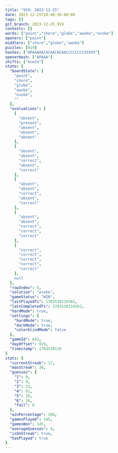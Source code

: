 ```yaml
---
title: "919: 2023-12-25"
date: 2023-12-25T10:48:39-08:00
tags: []
git_branch: 2023-12-25_919
contests: []
words: ["point","chore","globe","awoke","evoke"]
openers: ["point"]
middlers: ["chore","globe","awoke"]
puzzles: [919]
hashes: ["APAAAAACACAACACAACCCCCCCCXXXXX"]
openerHash: ["APAAA"]
shifts: ["kcwto"]
state: {
  "boardState": [
    "point",
    "chore",
    "globe",
    "awoke",
    "evoke",
    ""
  ],
  "evaluations": [
    [
      "absent",
      "present",
      "absent",
      "absent",
      "absent"
    ],
    [
      "absent",
      "absent",
      "correct",
      "absent",
      "correct"
    ],
    [
      "absent",
      "absent",
      "correct",
      "absent",
      "correct"
    ],
    [
      "absent",
      "absent",
      "correct",
      "correct",
      "correct"
    ],
    [
      "correct",
      "correct",
      "correct",
      "correct",
      "correct"
    ],
    null
  ],
  "rowIndex": 5,
  "solution": "evoke",
  "gameStatus": "WIN",
  "lastPlayedTs": 1703530119362,
  "lastCompletedTs": 1703530119362,
  "hardMode": true,
  "settings": {
    "hardMode": true,
    "darkMode": true,
    "colorblindMode": false
  },
  "gameId": 642,
  "dayOffset": 919,
  "timestamp": 1703530119
}
stats: {
  "currentStreak": 17,
  "maxStreak": 36,
  "guesses": {
    "1": 0,
    "2": 9,
    "3": 33,
    "4": 61,
    "5": 26,
    "6": 16,
    "fail": 0
  },
  "winPercentage": 100,
  "gamesPlayed": 145,
  "gamesWon": 145,
  "averageGuesses": 4,
  "isOnStreak": true,
  "hasPlayed": true
}
---
```

<!-- more -->
